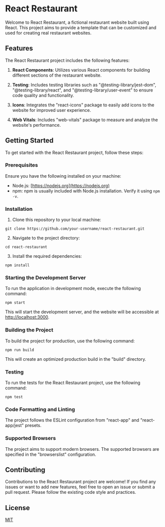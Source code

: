 # React Restaurant 

Welcome to React Restaurant, a fictional restaurant website built using React. This project aims to provide a template that can be customized and used for creating real restaurant websites.

## Features

The React Restaurant project includes the following features:

1. **React Components**: Utilizes various React components for building different sections of the restaurant website.

2. **Testing**: Includes testing libraries such as "@testing-library/jest-dom", "@testing-library/react", and "@testing-library/user-event" to ensure code quality and functionality.

3. **Icons**: Integrates the "react-icons" package to easily add icons to the website for improved user experience.

4. **Web Vitals**: Includes "web-vitals" package to measure and analyze the website's performance.

## Getting Started

To get started with the React Restaurant project, follow these steps:

### Prerequisites

Ensure you have the following installed on your machine:

- Node.js: [https://nodejs.org](https://nodejs.org)
- npm: npm is usually included with Node.js installation. Verify it using `npm -v`.

### Installation

1. Clone this repository to your local machine:

```
git clone https://github.com/your-username/react-restaurant.git
```

2. Navigate to the project directory:

```
cd react-restaurant
```

3. Install the required dependencies:

```
npm install
```

### Starting the Development Server

To run the application in development mode, execute the following command:

```
npm start
```

This will start the development server, and the website will be accessible at [http://localhost:3000](http://localhost:3000).

### Building the Project

To build the project for production, use the following command:

```
npm run build
```

This will create an optimized production build in the "build" directory.

### Testing

To run the tests for the React Restaurant project, use the following command:

```
npm test
```

### Code Formatting and Linting

The project follows the ESLint configuration from "react-app" and "react-app/jest" presets.

### Supported Browsers

The project aims to support modern browsers. The supported browsers are specified in the "browserslist" configuration.

## Contributing

Contributions to the React Restaurant project are welcome! If you find any issues or want to add new features, feel free to open an issue or submit a pull request. Please follow the existing code style and practices.

## License

[MIT](https://opensource.org/license/mit/)

